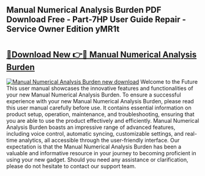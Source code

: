 ## Manual Numerical Analysis Burden PDF Download Free - Part-7HP User Guide Repair - Service Owner Edition yMR1t

# <h2><a href="http://bc51490.oget.top/?id=Manual+Numerical+Analysis+Burden">🔗Download New 👉🔴 Manual Numerical Analysis Burden</a></h2>

[![Manual Numerical Analysis Burden new download](https://i.imgur.com/5g1atiW.png)](http://bc51490.oget.top/?id=Manual+Numerical+Analysis+Burden)
Welcome to the Future This user manual showcases the innovative features and functionalities of your new Manual Numerical Analysis Burden. To ensure a successful experience with your new Manual Numerical Analysis Burden, please read this user manual carefully before use. It contains essential information on product setup, operation, maintenance, and troubleshooting, ensuring that you are able to use the product effectively and efficiently. Manual Numerical Analysis Burden boasts an impressive range of advanced features, including voice control, automatic syncing, customizable settings, and real-time analytics, all accessible through the user-friendly interface. Our expectation is that the Manual Numerical Analysis Burden has been a valuable and informative resource in your journey to becoming proficient in using your new gadget. Should you need any assistance or clarification, please do not hesitate to contact our support team.
